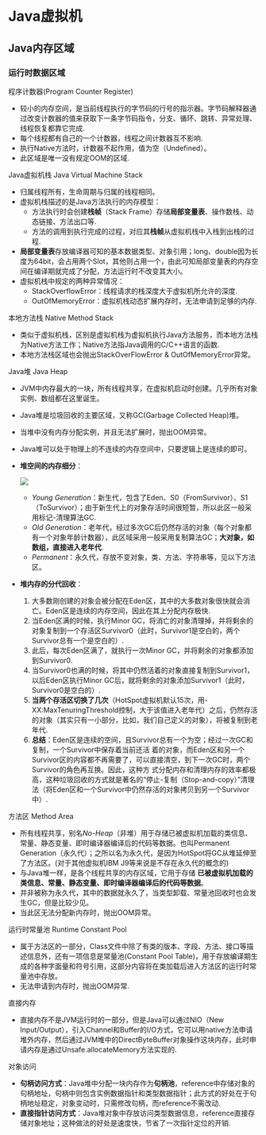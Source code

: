 # Java虚拟机

## Java内存区域

### 运行时数据区域

程序计数器(Program Counter Register)
* 较小的内存空间，是当前线程执行的字节码的行号的指示器。字节码解释器通过改变计数器的值来获取下一条字节码指令，分支、循环、跳转、异常处理、线程恢复都靠它完成.
* 每个线程都有自己的一个计数器，线程之间计数器互不影响.
* 执行Native方法时，计数器不起作用，值为空（Undefined）。
* 此区域是唯一没有规定OOM的区域.

Java虚拟机栈 Java Virtual Machine Stack
* 归属线程所有，生命周期与归属的线程相同。
* 虚拟机栈描述的是Java方法执行的内存模型：
	* 方法执行时会创建**栈帧**（Stack Frame）存储**局部变量表**、操作数栈、动态链接、方法出口等.
	* 方法的调用到执行完成的过程，对应其**栈帧**从虚拟机栈中入栈到出栈的过程.
* **局部变量表**存放编译器可知的基本数据类型、对象引用；long、double因为长度为64bit，会占用两个Slot，其他则占用一个，由此可知局部变量表的内存空间在编译期就完成了分配，方法运行时不改变其大小。
* 虚拟机栈中规定的两种异常情况：
	* StackOverflowError：线程请求的栈深度大于虚拟机所允许的深度.
	* OutOfMemoryError：虚拟机栈动态扩展内存时，无法申请到足够的内存.

本地方法栈 Native Method Stack
* 类似于虚拟机栈，区别是虚拟机栈为虚拟机执行Java方法服务，而本地方法栈为Native方法工作；Native方法指Java调用的C/C++语言的函数.
* 本地方法栈区域也会抛出StackOverFlowError & OutOfMemoryError异常。

Java堆 Java Heap
* JVM中内存最大的一块，所有线程共享，在虚拟机启动时创建。几乎所有对象实例、数组都在这里诞生。
* Java堆是垃圾回收的主要区域，又称GC(Garbage Collected Heap)堆。
* 当堆中没有内存分配实例，并且无法扩展时，抛出OOM异常。
* Java堆可以处于物理上的不连续的内存空间中，只要逻辑上是连续的即可。

* **堆空间的内存细分**：

	![](http://images.cnitblog.com/i/1408/201403/282104482503631.png)
	* *Young Generation*：新生代，包含了Eden、S0（FromSurvivor）、S1（ToSurvivor）；由于新生代上的对象存活时间很短暂，所以此区一般采用标记-清理算法GC.
	* *Old Generation*：老年代，经过多次GC后仍然存活的对象（每个对象都有一个对象年龄计数器），此区域采用一般采用复制算法GC；**大对象，如数组，直接进入老年代**.
	* *Permanent*：永久代，存放不变对象，类、方法、字符串等，见以下方法区。

* **堆内存的分代回收**：
	1. 大多数刚创建的对象会被分配在Eden区，其中的大多数对象很快就会消亡。Eden区是连续的内存空间，因此在其上分配内存极快.
	2. 当Eden区满的时候，执行Minor GC，将消亡的对象清理掉，并将剩余的对象复制到一个存活区Survivor0（此时，Survivor1是空白的，两个Survivor总有一个是空白的）.
	3. 此后，每次Eden区满了，就执行一次Minor GC，并将剩余的对象都添加到Survivor0.
	4. 当Survivor0也满的时候，将其中仍然活着的对象直接复制到Survivor1，以后Eden区执行Minor GC后，就将剩余的对象添加Survivor1（此时，Survivor0是空白的）.
	5. **当两个存活区切换了几次**（HotSpot虚拟机默认15次，用-XX:MaxTenuringThreshold控制，大于该值进入老年代）之后，仍然存活的对象（其实只有一小部分，比如，我们自己定义的对象），将被复制到老年代.
	6. **总结**：Eden区是连续的空间，且Survivor总有一个为空；经过一次GC和复制，一个Survivor中保存着当前还活 着的对象，而Eden区和另一个Survivor区的内容都不再需要了，可以直接清空，到下一次GC时，两个Survivor的角色再互换。因此，这种方 式分配内存和清理内存的效率都极高，这种垃圾回收的方式就是著名的“停止-复制（Stop-and-copy）”清理法（将Eden区和一个Survivor中仍然存活的对象拷贝到另一个Survivor中）.

方法区 Method Area
* 所有线程共享，别名*No-Heap*（非堆）用于存储已被虚拟机加载的类信息、常量、静态变量、即时编译器编译后的代码等数据。也叫Permanent Generation（永久代）；之所以名为永久代，是因为HotSpot将GC从堆延伸至了方法区。(对于其他虚拟机IBM J9等来说是不存在永久代的概念的)
* 与Java堆一样，是各个线程共享的内存区域，它用于存储 **已被虚拟机加载的类信息、常量、静态变量、即时编译器编译后的代码等数据**。
* 并非被称为永久代，其中的数据就永久了，当类型卸载、常量池回收时也会发生GC，但是比较少见。
* 当此区无法分配新内存时，抛出OOM异常。

运行时常量池 Runtime Constant Pool
* 属于方法区的一部分，Class文件中除了有类的版本、字段、方法、接口等描述信息外，还有一项信息是常量池(Constant Pool Table)，用于存放编译期生成的各种字面量和符号引用，这部分内容将在类加载后进入方法区的运行时常量池中存放。
* 无法申请到内存时，抛出OOM异常.

直接内存
* 直接内存不是JVM运行时的一部分，但是Java可以通过NIO（New Input/Output），引入Channel和Buffer的I/O方式，它可以用native方法申请堆外内存，然后通过JVM堆中的DirectByteBuffer对象操作这块内存，此时申请内存是通过Unsafe.allocateMemory方法实现的.

对象访问

* **句柄访问方式**：Java堆中分配一块内存作为**句柄池**，reference中存储对象的句柄地址，句柄中则包含实例数据指针和类型数据指针；此方式的好处在于句柄地址稳定，对象变动时，只需修改句柄，而reference不需改动.
* **直接指针访问方式**：Java堆对象中存放访问类型数据信息，reference直接存储对象地址；这种做法的好处是速度快，节省了一次指针定位的开销.
